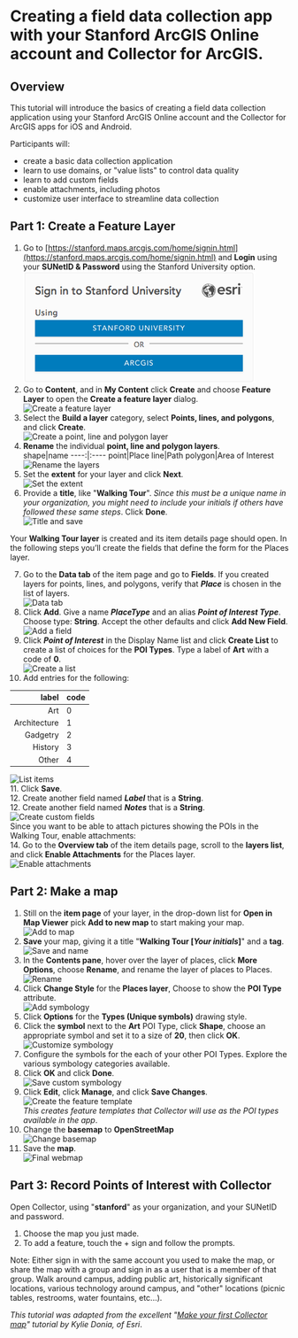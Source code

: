 # Creating a field data collection app with your Stanford ArcGIS Online account and Collector for ArcGIS.

## Overview  

This tutorial will introduce the basics of creating a field data collection application using your Stanford ArcGIS Online account and the Collector for ArcGIS apps for iOS and Android. 

Participants will:  
 
* create a basic data collection application
* learn to use domains, or "value lists" to control data quality
* learn to add custom fields
* enable attachments, including photos
* customize user interface to streamline data collection


## Part 1: Create a Feature Layer  
1. Go to [https://stanford.maps.arcgis.com/home/signin.html](https://stanford.maps.arcgis.com/home/signin.html) and **Login** using your **SUNetID & Password** using the Stanford University option.  
  ![Stanford SSO](./images/stanford_sso.png)
2. Go to **Content**, and in **My Content** click **Create** and choose **Feature Layer** to open the **Create a feature layer** dialog.  
  ![Create a feature layer](./images/??.gif)
3. Select the **Build a layer** category, select **Points, lines, and polygons**, and click **Create**.  
  ![Create a point, line and polygon layer](./images/??.gif)
4. **Rename** the individual **point, line and polygon layers**.  
  shape|name
  ----:|:----
  point|Place
  line|Path
  polygon|Area of Interest  
  ![Rename the layers](./images/??.gif)  
5. Set the **extent** for your layer and click **Next**.  
  ![Set the extent](./images/??.gif)  
6. Provide a **title**, like "**Walking Tour**".  *Since this must be a unique name in your organization, you might need to include your initials if others have followed these same steps*. Click **Done**.  
  ![Title and save](./images/??.gif)  


  Your **Walking Tour layer** is created and its item details page should open. In the following steps you’ll create the fields that define the form for the Places layer.

7. Go to the **Data tab** of the item page and go to **Fields**. If you created layers for points, lines, and polygons, verify that ***Place*** is chosen in the list of layers.  
  ![Data tab](./images/??.gif)  
8. Click **Add**. Give a name ***PlaceType*** and an alias ***Point of Interest Type***. Choose type: **String**. Accept the other defaults and click **Add New Field**.  
  ![Add a field](./images/??.gif)  
9. Click ***Point of Interest*** in the Display Name list and click **Create List** to create a list of choices for the **POI Types**.
Type a label of **Art** with a code of **0**.  
  ![Create a list](./images/??.gif)  
10. Add entries for the following:  
 
  label|code
----:|:---
Art| 0
Architecture| 1
Gadgetry| 2
History| 3
Other| 4  

  ![List items](./images/??.gif)  
11. Click **Save**.   
12. Create another field named ***Label*** that is a **String**.   
12. Create another field named ***Notes*** that is a **String**.   
  ![Create custom fields](./images/??.gif)   
  Since you want to be able to attach pictures showing the POIs in the Walking Tour, enable attachments:  
14. Go to the **Overview tab** of the item details page, scroll to the **layers list**, and click **Enable Attachments** for the Places layer.  
  ![Enable attachments](./images/??.gif)   


## Part 2: Make a map  
1. Still on the **item page** of your layer, in the drop-down list for **Open in Map Viewer** pick **Add to new map** to start making your map.   
  ![Add to map](./images/??.gif)  
2. **Save** your map, giving it a title "**Walking Tour [***Your initials***]**" and a **tag**.  
  ![Save and name](./images/??.gif)  
3. In the **Contents pane**, hover over the layer of places, click **More Options**, choose **Rename**, and rename the layer of places to Places.  
  ![Rename](./images/??.gif)  
4. Click **Change Style** for the **Places layer**, Choose to show the **POI Type** attribute.  
  ![Add symbology](./images/??.gif)  
5. Click **Options** for the **Types (Unique symbols)** drawing style.
6. Click the **symbol** next to the **Art** POI Type, click **Shape**, choose an appropriate symbol and set it to a size of **20**, then click **OK**.  
  ![Customize symbology](./images/??.gif)  
7. Configure the symbols for the each of your other POI Types. Explore the various symbology categories available.  
8. Click **OK** and click **Done**.  
  ![Save custom symbology](./images/??.gif)  
8. Click **Edit**, click **Manage**, and click **Save Changes**.  
  ![Create the feature template](./images/??.gif)  
  *This creates feature templates that Collector will use as the POI types available in the app*.
9. Change the **basemap** to **OpenStreetMap**  
    ![Change basemap](./images/??.gif)  
9. Save the **map**.  
  ![Final webmap](./images/??.gif)  

## Part 3: Record Points of Interest with Collector  
Open Collector, using "**stanford**" as your organization, and your SUNetID and password.  
1. Choose the map you just made.  
2. To add a feature, touch the + sign and follow the prompts.

Note: Either sign in with the same account you used to make the map, or share the map with a group and sign in as a user that is a member of that group.
Walk around campus, adding public art, historically significant locations, various technology around campus, and "other" locations (picnic tables, restrooms, water fountains, etc...). 

*This tutorial was adapted from the excellent "[Make your first Collector map](https://www.esri.com/arcgis-blog/products/collector/field-mobility/make-your-first-collector-map/)" tutorial by Kylie Donia, of Esri*.
